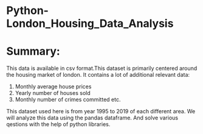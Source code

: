 # Python-London_Housing_Data_Analysis
# Summary: 
This data is available in csv format.This dataset is primarily centered around the housing market of london. It contains a lot of additional relevant data:
1. Monthly average house prices
2. Yearly number of houses sold
3. Monthly number of crimes committed etc.

 This dataset used here is from year 1995 to 2019 of each different area. We will analyze this data using the pandas dataframe. And solve various qestions with the help of python libraries.
